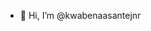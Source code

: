 - 👋 Hi, I’m @kwabenaasantejnr


<!---
kwabenaasantejnr/kwabenaasantejnr is a ✨ special ✨ repository because its `README.md` (this file) appears on your GitHub profile.
You can click the Preview link to take a look at your changes.
--->
